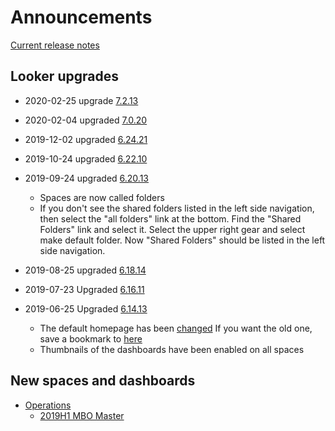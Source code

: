 # Announcements
[Current release notes](https://docs.looker.com/relnotes)

## Looker upgrades
- 2020-02-25 upgrade [7.2.13](https://docs.looker.com/relnotes#looker_7.2)

- 2020-02-04 upgraded [7.0.20](https://docs.looker.com/relnotes/v7-changelog)

- 2019-12-02 upgraded [6.24.21](https://discourse.looker.com/t/looker-6-24-release-notes/14865)

- 2019-10-24 upgraded [6.22.10](https://discourse.looker.com/t/looker-6-22-release-notes/14345)

- 2019-09-24 upgraded [6.20.13](https://discourse.looker.com/t/looker-6-20-release-notes/13857)
  - Spaces are now called folders
  - If you don't see the shared folders listed in the left side navigation, then select the "all folders" link at the bottom.  Find the "Shared Folders" link and select it.  Select the upper right gear and select make default folder.  Now "Shared Folders" should be listed in the left side navigation.

- 2019-08-25 upgraded [6.18.14](https://discourse.looker.com/t/looker-6-18-release-notes/13347)

- 2019-07-23 Upgraded [6.16.11](https://discourse.looker.com/t/looker-6-16-release-notes/12994)

- 2019-06-25 Upgraded  [6.14.13](https://discourse.looker.com/t/looker-6-14-release-notes/12569)
  - The default homepage has been [changed](https://insights.joyent.us/browse)
    If you want the old one, save a bookmark to [here](https://insights.joyent.us/spaces/home)
  - Thumbnails of the dashboards have been enabled on all spaces

## New spaces and dashboards

- [Operations](https://insights.joyent.us/spaces/66)
    - [2019H1 MBO Master](https://insights.joyent.us/dashboards/126)
